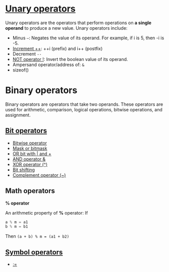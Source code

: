 # [Unary operators]()
Unary operators are the operators that perform operations on **a single operand** to produce a new value. Unary operators include:
* Minus ``–``: Negates the value of its operand. For example, if i is 5, then -i is -5.
* [Increment ++](Symbol%20operator.md#increment-operator--i-prefix-and-i-postfix): ++i (prefix) and i++ (postfix)
* Decrement ``--``
* [NOT operator !](Unary%20operators.md#not-operator-): Invert the boolean value of its operand.
* Ampersand operator/address of: ``&``
* sizeof()
# Binary operators
Binary operators are operators that take two operands. These operators are used for arithmetic, comparison, logical operations, bitwise operations, and assignment.
## [Bit operators](Bit%20operators.md)

* [Bitwise operator]()
* [Mask or bitmask]()
* [OR bit with | and +]()
* [AND operator &]()
* [XOR operator (^)]()
* [Bit shifting]()
* [Complement operator (~)]()

## Math operators
**% operator**

An arithmetic property of **%** operator: If 
```c
a % m = a1
b % m = b1
```
Then ``(a + b) % m = (a1 + b2)``

## [Symbol operators](Symbol%20operator.md)

* [:=]()
